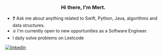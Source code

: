 ### <div align="center">Hi there, I'm Mert.
  
- ❓ Ask me about anything related to Swift, Python, Java, algorithms and data structures.
- ❇️ I'm currently open to new opportunities as a Software Engineer.
- I daily solve problems on Leetcode
  

<a href="https://linkedin.com/in/mertdemirtas" target="_blank">
<img src=https://img.shields.io/badge/linkedin-%231E77B5.svg?&style=for-the-badge&logo=linkedin&logoColor=white alt=linkedin style="margin-bottom: 5px;" />
</a>  
</div>  
<br/>  
